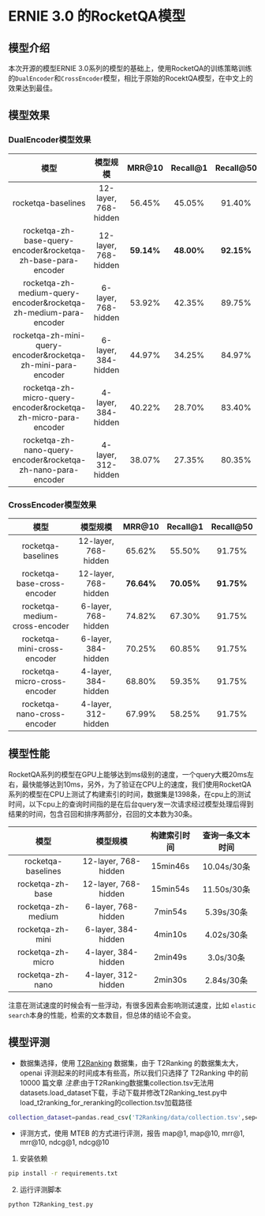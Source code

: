# ERNIE 3.0 的RocketQA模型


## 模型介绍

本次开源的模型ERNIE 3.0系列的模型的基础上，使用RocketQA的训练策略训练的`DualEncoder`和`CrossEncoder`模型，相比于原始的RocektQA模型，在中文上的效果达到最佳。

## 模型效果

### DualEncoder模型效果

|  模型                         |   模型规模               |    MRR@10      |    Recall@1      |    Recall@50      |
| :--------------------------: | :-------------------------------: | :-------------: |:-------------: |:-------------: |
|  rocketqa-baselines          | 12-layer, 768-hidden                     |  56.45%    |45.05% | 91.40%|
|  rocketqa-zh-base-query-encoder&rocketqa-zh-base-para-encoder | 12-layer, 768-hidden       |  **59.14%**    |**48.00%** | **92.15%**|
|  rocketqa-zh-medium-query-encoder&rocketqa-zh-medium-para-encoder | 6-layer, 768-hidden    |  53.92%    |42.35% | 89.75%|
|  rocketqa-zh-mini-query-encoder&rocketqa-zh-mini-para-encoder     | 6-layer, 384-hidden    |  44.97%    |34.25% | 84.97%|
|  rocketqa-zh-micro-query-encoder&rocketqa-zh-micro-para-encoder   | 4-layer, 384-hidden    |  40.22%    |28.70% | 83.40% |
|  rocketqa-zh-nano-query-encoder&rocketqa-zh-nano-para-encoder     | 4-layer, 312-hidden    |  38.07%    |27.35% | 80.35%|


### CrossEncoder模型效果

|  模型                         |   模型规模               |    MRR@10      |    Recall@1      |    Recall@50      |
| :--------------------------: | :-------------------------------: | :-------------: |:-------------: |:-------------: |
|  rocketqa-baselines                   | 12-layer, 768-hidden                     |  65.62%    |55.50% | 91.75%|
|  rocketqa-base-cross-encoder| 12-layer, 768-hidden       |  **76.64%**    |**70.05%** | **91.75%**|
|  rocketqa-medium-cross-encoder | 6-layer, 768-hidden    |  74.82%    |67.30% | 91.75%|
|  rocketqa-mini-cross-encoder     | 6-layer, 384-hidden    |  70.25%    |60.85% | 91.75%|
|  rocketqa-micro-cross-encoder   | 4-layer, 384-hidden    |  68.80%    |59.35% | 91.75% |
|  rocketqa-nano-cross-encoder    | 4-layer, 312-hidden    |  67.99%    |58.25% | 91.75%|


## 模型性能

RocketQA系列的模型在GPU上能够达到ms级别的速度，一个query大概20ms左右，最快能够达到10ms，另外，为了验证在CPU上的速度，我们使用RocketQA系列的模型在CPU上测试了构建索引的时间，数据集是1398条，在cpu上的测试时间，以下cpu上的查询时间指的是在后台query发一次请求经过模型处理后得到结果的时间，包含召回和排序两部分，召回的文本数为30条。

|  模型                         |   模型规模               |    构建索引时间      |    查询一条文本时间      |
| :--------------------------: | :-------------------------------: | :-------------: |:-------------: |
|  rocketqa-baselines          | 12-layer, 768-hidden                     |   15min46s  |10.04s/30条 |
|  rocketqa-zh-base                  | 12-layer, 768-hidden                     |   15min54s  |11.50s/30条 |
|  rocketqa-zh-medium| 6-layer, 768-hidden       |  7min54s    | 5.39s/30条 |
|  rocketqa-zh-mini | 6-layer, 384-hidden    |  4min10s    |4.02s/30条 |
|  rocketqa-zh-micro     | 4-layer, 384-hidden    |  2min49s   |3.0s/30条 |
|  rocketqa-zh-nano   | 4-layer, 312-hidden    |  2min30s    |2.84s/30条 |

注意在测试速度的时候会有一些浮动，有很多因素会影响测试速度，比如 `elastic search`本身的性能，检索的文本数目，但总体的结论不会变。

## 模型评测
- 数据集选择，使用 [T2Ranking](https://github.com/THUIR/T2Ranking/tree/main) 数据集，由于 T2Ranking 的数据集太大，openai 评测起来的时间成本有些高，所以我们只选择了 T2Ranking 中的前 10000 篇文章
*注意*:由于T2Ranking数据集collection.tsv无法用datasets.load_dataset下载，手动下载并修改T2Ranking_test.py中load_t2ranking_for_reranking的collection.tsv加载路径
```bash
collection_dataset=pandas.read_csv('T2Ranking/data/collection.tsv',sep='\t')
```
- 评测方式，使用 MTEB 的方式进行评测，报告 map@1, map@10, mrr@1, mrr@10, ndcg@1, ndcg@10
1. 安装依赖
```bash
pip install -r requirements.txt
```
2. 运行评测脚本
```bash
python T2Ranking_test.py
```
